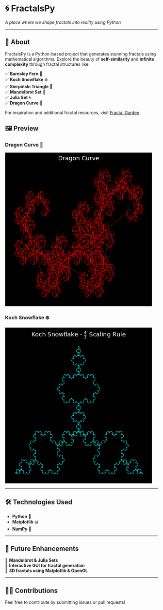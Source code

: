 # 🌀 FractalsPy
*A place where we shape fractals into reality using Python*

---

## 📌 About
FractalsPy is a Python-based project that generates stunning fractals using mathematical algorithms. Explore the beauty of **self-similarity** and **infinite complexity** through fractal structures like:

✅ **Barnsley Fern** 🌿  
✅ **Koch Snowflake** ❄️  
✅ **Sierpiński Triangle** 🔺  
✅ **Mandelbrot Set** 🌌  
✅ **Julia Set** 🌀  
✅ **Dragon Curve** 🐉  

For inspiration and additional fractal resources, visit [Fractal Garden](https://www.fractal.garden/).


## 🖼️ Preview
### **Dragon Curve** 🐉
![Dragon Curve](images/dragon.png)

### **Koch Snowflake** ❄️
![Koch Snowflake](images/snowflake.png)

---

## 🛠 Technologies Used
- **Python** 🐍  
- **Matplotlib** 📊  
- **NumPy** 🔢  

---

## 🎯 Future Enhancements
🔹 **Mandelbrot & Julia Sets**  
🔹 **Interactive GUI for fractal generation**  
🔹 **3D fractals using Matplotlib & OpenGL**  

---

## 👨‍💻 Contributions
Feel free to contribute by submitting issues or pull requests!
